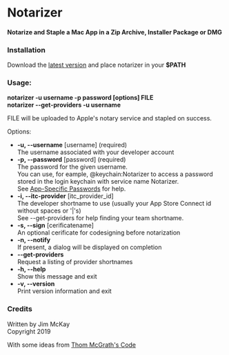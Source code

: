 # Notarizer

#### **Notarize and Staple a Mac App in a Zip Archive, Installer Package or DMG**

### Installation
Download the [latest version](https://github.com/jimmckay/notarizer/archive/master.zip) and place notarizer in your **$PATH**

### Usage:
  **notarizer -u username -p password [options] FILE**  
  **notarizer --get-providers -u username**  

FILE will be uploaded to Apple's notary service and stapled on success.

Options:
- **-u, --username** [username] (required)  
   The username associated with your developer account
- **-p, --password** [password] (required)  
   The password for the given username.  
   You can use, for eample, @keychain:Notarizer to access a password stored in the login keychain with service name Notarizer.  
   See [App-Specific Passwords](https://support.apple.com/en-us/HT204397) for help.
- **-i, --itc-provider** [itc_provider_id]  
   The developer shortname to use (usually your App Store Connect id without spaces or '|'s)  
   See --get-providers for help finding your team shortname.
- **-s, --sign** [cerificatename]  
   An optional cerificate for codesigning before notarization
- **-n, --notify**  
   If present, a dialog will be displayed on completion
- **--get-providers**  
   Request a listing of provider shortnames
- **-h, --help**  
   Show this message and exit
- **-v, --version**  
   Print version information and exit

### Credits
   Written by Jim McKay  
   Copyright 2019  
   
   With some ideas from [Thom McGrath's Code](https://github.com/thommcgrath/Beacon/blob/master/Installers/Mac/Build.sh "Thom McGrath's Code")


